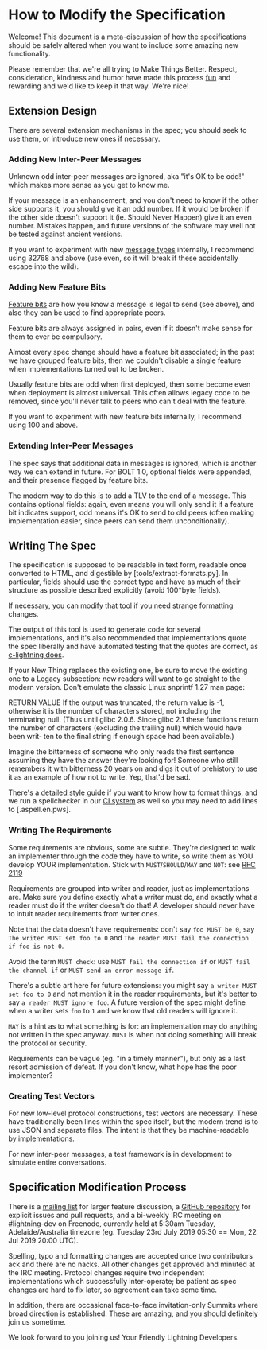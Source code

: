 # How to Modify the Specification

Welcome!  This document is a meta-discussion of how the specifications
should be safely altered when you want to include some amazing new
functionality.

Please remember that we're all trying to Make Things Better.  Respect,
consideration, kindness and humor have made this process
[fun](00-introduction.md#theme-song) and rewarding and we'd like to keep it
that way.  We're nice!

## Extension Design

There are several extension mechanisms in the spec; you should seek to use
them, or introduce new ones if necessary.

### Adding New Inter-Peer Messages

Unknown odd inter-peer messages are ignored, aka "it's OK to be odd!"
which makes more sense as you get to know me.

If your message is an enhancement, and you don't need to know if the other
side supports it, you should give it an odd number.  If it would be broken
if the other side doesn't support it (ie. Should Never Happen) give it an
even number.  Mistakes happen, and future versions of the software may well
not be tested against ancient versions.

If you want to experiment with new [message types](01-messaging.md#lightning-message-format) internally, I recommend
using 32768 and above (use even, so it will break if these accidentally
escape into the wild).

### Adding New Feature Bits

[Feature bits](01-messaging.md#the-init-message) are how you know a message is legal to send (see above), and
also they can be used to find appropriate peers.

Feature bits are always assigned in pairs, even if it doesn't make sense
for them to ever be compulsory.

Almost every spec change should have a feature bit associated; in the past
we have grouped feature bits, then we couldn't disable a single feature
when implementations turned out to be broken.

Usually feature bits are odd when first deployed, then some become even
when deployment is almost universal.  This often allows legacy code to be
removed, since you'll never talk to peers who can't deal with the feature.

If you want to experiment with new feature bits internally, I recommend
using 100 and above.

### Extending Inter-Peer Messages

The spec says that additional data in messages is ignored, which is another
way we can extend in future.  For BOLT 1.0, optional fields were appended,
and their presence flagged by feature bits.

The modern way to do this is to add a TLV to the end of a message.  This
contains optional fields: again, even means you will only send it if a
feature bit indicates support, odd means it's OK to send to old peers
(often making implementation easier, since peers can send them
unconditionally).

## Writing The Spec

The specification is supposed to be readable in text form, readable once
converted to HTML, and digestible by [tools/extract-formats.py].  In
particular, fields should use the correct type and have as much of their
structure as possible described explicitly (avoid 100*byte fields).

If necessary, you can modify that tool if you need strange formatting
changes.

The output of this tool is used to generate code for several
implementations, and it's also recommended that implementations quote the
spec liberally and have automated testing that the quotes are correct, as
[c-lightning
does](https://github.com/ElementsProject/lightning/blob/master/tools/check-bolt.c).

If your New Thing replaces the existing one, be sure to move the existing
one to a Legacy subsection: new readers will want to go straight to the
modern version.  Don't emulate the classic Linux snprintf 1.27 man page:

RETURN VALUE
If the output was truncated, the return value is -1, otherwise it is the
number of characters stored, not including the terminating null.   (Thus
until  glibc  2.0.6.  Since glibc 2.1 these functions return the  number
of characters (excluding the trailing null) which would have been  writ‐
ten to the final string if enough space had been available.)

Imagine the bitterness of someone who only reads the first sentence
assuming they have the answer they're looking for!  Someone who still
remembers it with bitterness 20 years on and digs it out of prehistory
to use it as an example of how not to write.  Yep, that'd be sad.

There's a [detailed style guide](.copy-edit-stylesheet-checklist.md) if you
want to know how to format things, and we run a spellchecker in our [CI
system](.travis.yml) as well so you may need to add lines to
[.aspell.en.pws].

### Writing The Requirements

Some requirements are obvious, some are subtle.  They're designed to walk
an implementer through the code they have to write, so write them as YOU
develop YOUR implementation.  Stick with `MUST`/`SHOULD`/`MAY` and `NOT`:
see [RFC 2119](https://www.ietf.org/rfc/rfc2119.txt)

Requirements are grouped into writer and reader, just as implementations
are.  Make sure you define exactly what a writer must do, and exactly what
a reader must do if the writer doesn't do that!  A developer should
never have to intuit reader requirements from writer ones.

Note that the data doesn't have requirements: don't say `foo MUST be 0`,
say `The writer MUST set foo to 0` and `The reader MUST fail the connection
if foo is not 0`.

Avoid the term `MUST check`: use `MUST fail the connection if` or `MUST
fail the channel if` or `MUST send an error message if`.

There's a subtle art here for future extensions: you might say `a writer
MUST set foo to 0` and not mention it in the reader requirements, but it's
better to say `a reader MUST ignore foo`.  A future version of the spec
might define when a writer sets `foo` to `1` and we know that old readers
will ignore it.

`MAY` is a hint as to what something is for: an implementation may do
anything not written in the spec anyway.  `MUST` is when not doing
something will break the protocol or security.

Requirements can be vague (eg. "in a timely manner"), but only as a last
resort admission of defeat.  If you don't know, what hope has the poor
implementer?

### Creating Test Vectors

For new low-level protocol constructions, test vectors are necessary.
These have traditionally been lines within the spec itself, but the modern
trend is to use JSON and separate files.  The intent is that they be
machine-readable by implementations.

For new inter-peer messages, a test framework is in development to simulate
entire conversations.

## Specification Modification Process

There is a [mailing
list](https://lists.linuxfoundation.org/mailman/listinfo/lightning-dev)
for larger feature discussion, a [GitHub
repository](https://github.com/lightningnetwork/lightning-rfc) for
explicit issues and pull requests, and a bi-weekly IRC meeting on
#lightning-dev on Freenode, currently held at 5:30am Tuesday, 
Adelaide/Australia timezone (eg. Tuesday 23rd July 2019 05:30 == Mon, 22
Jul 2019 20:00 UTC).

Spelling, typo and formatting changes are accepted once two contributors
ack and there are no nacks.  All other changes get approved and minuted at
the IRC meeting.  Protocol changes require two independent implementations
which successfully inter-operate; be patient as spec changes are hard to
fix later, so agreement can take some time.

In addition, there are occasional face-to-face invitation-only Summits
where broad direction is established.  These are amazing, and you should
definitely join us sometime.

We look forward to you joining us!
Your Friendly Lightning Developers.
